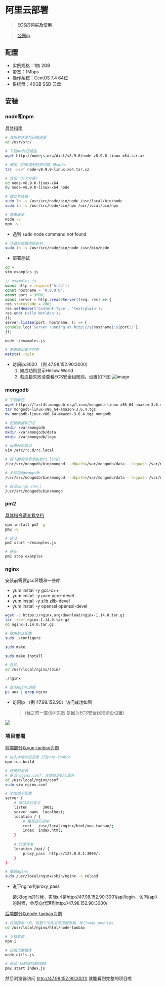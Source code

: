# 阿里云部署

> [ECS的购买及使用](https://www.aliyun.com/product/ecs)

> [公网ip](http://47.98.152.90/)


## 配置

-   实例规格：1核 2GB 
-   带宽：1Mbps 
-   操作系统：CentOS 7.4 64位
-   系统盘：40GB SSD 云盘


## 安装

### node和npm 
[具体指南](https://help.aliyun.com/document_detail/50775.html)

```bash
# 我把软件源代码放这里
cd /usr/src/

# 下载node压缩包
wget http://nodejs.org/dist/v8.9.0/node-v8.9.0-linux-x64.tar.xz

# 解压（如果遇到权限问题 请sudo）
tar -xzvf node-v8.9.0-linux-x64.tar.xz

# 改名（为了方便）
cd node-v8.9.0-linux-x64
mv node-v8.9.0-linux-x64 node

# 建立软连接
sudo ln -s /usr/src/node/bin/node /usr/local/bin/node
sudo ln -s /usr/src/node/bin/npm /usr/local/bin/npm

# 查看版本
node -v
npm -v

```
- 遇到 sudo node command not found
```bash
# 注意后面路径的区别
sudo ln -s /usr/src/node/bin/node /usr/bin/node
```

- 部署测试
```bash
cd ~
vim examples.js
```

```javascript
// examples.js 
const http = require('http');
const hostname = '0.0.0.0';
const port = 3000;
const server = http.createServer((req, res) => {
res.statusCode = 200;
res.setHeader('Content-Type', 'text/plain');
res.end('Hello World\n');
});
server.listen(port, hostname, () => {
console.log(`Server running at http://${hostname}:${port}/`);
});
```

```bash
node ~/examples.js

# 查看端口是否存在
netstat -tpln
```

- 访问ip:3000 （例 47.98.152.90:3000）
    1.  如成功则显示Hellow World
    2.  若连接失败请查看ECS安全组规则，设置如下图
![image](http://p839kh82c.bkt.clouddn.com/1525244169445.jpg)


### mongodb
```bash
# 下载解压
wget https://fastdl.mongodb.org/linux/mongodb-linux-x86_64-amazon-3.6.4.tgz
tar mongodb-linux-x86_64-amazon-3.6.4.tgz
mv mongodb-linux-x86_64-amazon-3.6.4.tgz mongodb

# 创建数据和日志
mkdir /var/mongodb
mkdir /var/mongodb/data
mkdir /var/mongodb/logs

# 设置开机启动
vim /etc/rc.d/rc.local

# 将下面的命令添加到rc.local
/usr/src/mongodb/bin/mongod --dbpath=/var/mongodb/data --logpath /var/mongodb/logs/log.log -fork

# 手动启动mongodb
/usr/src/mongodb/bin/mongod --dbpath=/var/mongodb/data --logpath /var/mongodb/logs/log.log -fork

# 启动mongo shell
/usr/src/mongodb/bin/mongo
```

### pm2
[具体指令请查看文档](http://pm2.keymetrics.io/)
```bash
npm install pm2 -g
pm2 -v

# 启动
pm2 start ~/examples.js

# 停止
pm2 stop examples
```

### nginx
安装前需要gcc环境和一些库
- yum install -y gcc-c++
- yum install -y pcre pcre-devel
- yum install -y zlib zlib-devel
- yum install -y openssl openssl-devel

```bash
wget -c https://nginx.org/download/nginx-1.14.0.tar.gz
tar -zxvf nginx-1.14.0.tar.gz
cd nginx-1.14.0.tar.gz

# 使用默认配置
sudo ./configure

sudo make

sudo make install

# 启动
cd /usr/local/nginx/sbin/

./nginx

# 查询nginx进程
ps aux | grep nginx

```

- 访问ip （例 47.98.152.90）访问成功如图
    > (我之前一直访问失败 是因为ECS安全组规则没设置)

<img src="http://p839kh82c.bkt.clouddn.com/1525245718733.jpg">

### 项目部署
[前端部分以vue-taobao为例](https://github.com/miracles1919/vue-taobao)

```bash
# 进入本地对应目录 打包vue-taobao
npm run build

# 连接阿里云
# 更改 nginx.conf，具体目录因人而异
cd /usr/local/nginx/conf 
sudo vim nginx.conf

# 添加如下配置
server {
    # 端口自己定义
    listen       3001; 
    server_name  localhost;
    location / {
        # 路径自行选中
        root   /usr/local/nginx/html/vue-taobao/;
        index  index.html;
    }
    
    # 代理转发
    location /api/ {
        proxy_pass  http://127.0.0.1:3000/; 
    }
}

# 重启nginx
sudo /usr/local/nginx/sbin/nginx -s reload

```

- 说下nginx的proxy_pass
    
    请求login的时候，实际url是http://47.98.152.90:3001/api/login，访问/api/的时候，会反向代理到http://47.98.152.90:3000/


[后端部分以node-taobao为例](https://github.com/miracles1919/node-taobao)
```bash
# 后端简单一点，将整个文件夹丢进服务器，除了node_modules
cd /usr/local/nginx/html/node-taobao

# 下载依赖
npm i

# 初始化数据库
node utils.js

# 启动 我的端口是3000
pm2 start index.js

```

然后浏览器访问 http://47.98.152.90:3001/ 就能看到完整的项目啦
